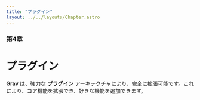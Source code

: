 ```yaml
---
title: "プラグイン"
layout: ../../layouts/Chapter.astro
---
```


### 第4章

# プラグイン

**Grav** は、強力な **プラグイン** アーキテクチャにより、完全に拡張可能です。これにより、コア機能を拡張でき、好きな機能を追加できます。


